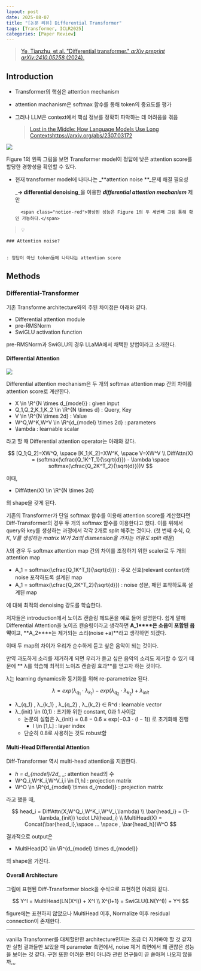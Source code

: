 ```yaml
---
layout: post
date: 2025-08-07
title: "[논문 리뷰] Differential Transformer"
tags: [Transformer, ICLR2025]
categories: [Paper Review]
---
```


> [Ye, Tianzhu, et al. "Differential transformer." ](https://arxiv.org/abs/2410.05258)[_arXiv preprint arXiv:2410.05258_](https://arxiv.org/abs/2410.05258)[ (2024).](https://arxiv.org/abs/2410.05258)



## Introduction

- Transformer의 핵심은 attention mechanism
- attention machanism은 softmax 함수를 통해 token의 중요도를 평가
- 그러나 LLM은 context에서 핵심 정보를 정확히 파악하는 데 어려움을 겪음

	> [Lost in the Middle: How Language Models Use Long Contextshttps://arxiv.org/abs/2307.03172](https://arxiv.org/abs/2307.03172)


![](https://prod-files-secure.s3.us-west-2.amazonaws.com/542b861c-36a8-4051-84e5-8804b6728dba/9083ea56-691a-4752-ae26-47f403431ac8/image.png?X-Amz-Algorithm=AWS4-HMAC-SHA256&X-Amz-Content-Sha256=UNSIGNED-PAYLOAD&X-Amz-Credential=ASIAZI2LB466Q3HWOUD3%2F20251004%2Fus-west-2%2Fs3%2Faws4_request&X-Amz-Date=20251004T220059Z&X-Amz-Expires=3600&X-Amz-Security-Token=IQoJb3JpZ2luX2VjEMj%2F%2F%2F%2F%2F%2F%2F%2F%2F%2FwEaCXVzLXdlc3QtMiJHMEUCIQCmcL6py0AFJZ%2FzsCgyQrV%2FSE9gpXHNHjJAHRPFgNb6zgIgSHxifO4neQ7Qxkeq9udOHMHGe9FZYmcUuuPF6etEm6sq%2FwMIYRAAGgw2Mzc0MjMxODM4MDUiDNIovjLpGNl6lD00wSrcA8e6CFHIdmlBPgGur59cH1DzXcrMiyxc9M8Wx1Wgntf3msyaPTf2RwIdMJ6udijY%2FnwOdUvmPaBjpdNNZaMoQ6j57c3Sjrfc5E0c2lc6CjeCQqOMQfnPmS4KunnYuQek7Pq5jPuqsD%2FugP6ucRocEZOUTRtORDHb81zThS0qDHBoUliqgj5QaqP520pFMjI3gGOmm4kE1sP%2FXoPq4w8es28zz%2BEgIPDDIdreWq%2Fpb5dlseTHgH0ZsI2PoX0JQqV6s3nRmJpSCsEO%2F78qvdvk2xMPLRl8bDBnDs6TDv53JPs%2F1z9RK84xU2UXcuHV9ymVtBfYBkFrgnxkO93UirGvgMQ8LKeD8It023kbrpEpGHWCXj083yHq3Rsa4hJIV4CIE0tS83uvomtUS%2F%2BL5tVaGtPICPNpFU2qXaQIkITT73b7mK0AchhK4uQbtwjTzdFI5BCLIh57BTVPEGrh0XeON0UemR83Xwy1WYr7h4DiWhzrz9ycRWtNxyC6R%2BbuqavQEg%2BmJNOVWEeziO8d95vs%2BIaHCER9ZO7hTNXWjW9CSPQjkP%2Ba6J2cY%2B0eLFZHUd%2BMTt%2FzIIYq82P%2B786MwmPczfVr4laukkH%2F%2FydPeNUQe8GB3SBQyblX99hVkR5KMIuPhccGOqUBaIAp%2Fa%2BOJ7rQKeUCxIJzb%2F9AG1taoTLp%2FPm1dMbI8ToFVGAys2uGXqU7HSAZeFGnmXoF0KCPGIh8NzYYDy71wfE99B9ptwXwGrItZxs1FIkZGQUj%2F7fyePLAYigOe6w%2BFB1QE1KQwcy2t8k5DB469DYKPe4GVf0N81fOY9S0Szgz%2BVousUKsst52SULivxtjzQ1nvOe9RfcPPMwORvrjvmZYdMpJ&X-Amz-Signature=220a369cb763ea44f9f4e92454b11903cafb64f0ef9dd06f27e5c9a39702cd93&X-Amz-SignedHeaders=host&x-amz-checksum-mode=ENABLED&x-id=GetObject)


Figure 1의 왼쪽 그림을 보면 Transformer model이 정답에 낮은 attention score를 할당한 경향성을 확인할 수 있다.

- 현재 transformer model에 나타나는 _**attention noise **_문제 해결 필요성

	_**→ differential denoising**_을 이용한 _**differential attention mechanism**_ 제안


		<span class="notion-red">향상된 성능은 Figure 1의 두 세번째 그림 통해 확인 가능하다.</span>


> 💡 


	### Attention noise?


	: 정답이 아닌 token들에 나타나는 attention score



## Methods



### Differential-Transformer


기존 Transforme architecture와의 주된 차이점은 아래와 같다.

- Differential attention module
- pre-RMSNorm
- SwiGLU activation function

pre-RMSNorm과 SwiGLU의 경우 LLaMA에서 채택한 방법이라고 소개한다.



#### Differential Attention


![](https://prod-files-secure.s3.us-west-2.amazonaws.com/542b861c-36a8-4051-84e5-8804b6728dba/116d70b2-1963-4810-9167-f4c7d8a06e8f/image.png?X-Amz-Algorithm=AWS4-HMAC-SHA256&X-Amz-Content-Sha256=UNSIGNED-PAYLOAD&X-Amz-Credential=ASIAZI2LB466Q3HWOUD3%2F20251004%2Fus-west-2%2Fs3%2Faws4_request&X-Amz-Date=20251004T220059Z&X-Amz-Expires=3600&X-Amz-Security-Token=IQoJb3JpZ2luX2VjEMj%2F%2F%2F%2F%2F%2F%2F%2F%2F%2FwEaCXVzLXdlc3QtMiJHMEUCIQCmcL6py0AFJZ%2FzsCgyQrV%2FSE9gpXHNHjJAHRPFgNb6zgIgSHxifO4neQ7Qxkeq9udOHMHGe9FZYmcUuuPF6etEm6sq%2FwMIYRAAGgw2Mzc0MjMxODM4MDUiDNIovjLpGNl6lD00wSrcA8e6CFHIdmlBPgGur59cH1DzXcrMiyxc9M8Wx1Wgntf3msyaPTf2RwIdMJ6udijY%2FnwOdUvmPaBjpdNNZaMoQ6j57c3Sjrfc5E0c2lc6CjeCQqOMQfnPmS4KunnYuQek7Pq5jPuqsD%2FugP6ucRocEZOUTRtORDHb81zThS0qDHBoUliqgj5QaqP520pFMjI3gGOmm4kE1sP%2FXoPq4w8es28zz%2BEgIPDDIdreWq%2Fpb5dlseTHgH0ZsI2PoX0JQqV6s3nRmJpSCsEO%2F78qvdvk2xMPLRl8bDBnDs6TDv53JPs%2F1z9RK84xU2UXcuHV9ymVtBfYBkFrgnxkO93UirGvgMQ8LKeD8It023kbrpEpGHWCXj083yHq3Rsa4hJIV4CIE0tS83uvomtUS%2F%2BL5tVaGtPICPNpFU2qXaQIkITT73b7mK0AchhK4uQbtwjTzdFI5BCLIh57BTVPEGrh0XeON0UemR83Xwy1WYr7h4DiWhzrz9ycRWtNxyC6R%2BbuqavQEg%2BmJNOVWEeziO8d95vs%2BIaHCER9ZO7hTNXWjW9CSPQjkP%2Ba6J2cY%2B0eLFZHUd%2BMTt%2FzIIYq82P%2B786MwmPczfVr4laukkH%2F%2FydPeNUQe8GB3SBQyblX99hVkR5KMIuPhccGOqUBaIAp%2Fa%2BOJ7rQKeUCxIJzb%2F9AG1taoTLp%2FPm1dMbI8ToFVGAys2uGXqU7HSAZeFGnmXoF0KCPGIh8NzYYDy71wfE99B9ptwXwGrItZxs1FIkZGQUj%2F7fyePLAYigOe6w%2BFB1QE1KQwcy2t8k5DB469DYKPe4GVf0N81fOY9S0Szgz%2BVousUKsst52SULivxtjzQ1nvOe9RfcPPMwORvrjvmZYdMpJ&X-Amz-Signature=d16fdee5af83456fa54ce7cfeb706167694ad89a44006c594cafa47d949c03f7&X-Amz-SignedHeaders=host&x-amz-checksum-mode=ENABLED&x-id=GetObject)


Differential attention mechanism은 두 개의 softmax attention map 간의 차이를 attention score로 계산한다.

- X \in \R^{N \times d\_{model}} : given input
- Q\_1,Q\_2,K\_1,K\_2 \in \R^{N \times d} : Query, Key
- V \in \R^{N \times 2d} : Value
- W^Q,W^K,W^V \in \R^{d\_{model} \times 2d} : parameters
- \lambda : learnable scalar

라고 할 때 Differential attention operator는 아래와 같다.


$$
[Q_1;Q_2]=XW^Q, \space [K_1;K_2]=XW^K, \space V=XW^V \\
DiffAttn(X) = (softmax(\cfrac{Q_1K^T_1}{\sqrt{d}}) - \lambda \space softmax(\cfrac{Q_2K^T_2}{\sqrt{d}}))V
$$


이때,

- DiffAtten(X) \in \R^{N \times 2d}

의 shape을 갖게 된다.


기존의 Transformer가 단일 softmax 함수를 이용해 attention score를 계산했다면 Diff-Transformer의 경우 두 개의 softmax 함수를 이용한다고 했다. 이를 위해서 query와 key를 생성하는 과정에서 각각 2개로 split 해주는 것이다. <span class="notion-red">(첫 번째 수식, </span><span class="notion-red">_Q, K, V를 생성하는 matrix W가 2d의 dismension을 가지는 이유도 split 때문_</span><span class="notion-red">)</span>


 λ의 경우 두 softmax attention map 간의 차이를 조정하기 위한 scaler로 두 개의 attention map

- A\_1 = softmax(\cfrac{Q\_1K^T\_1}{\sqrt{d}}) : 주요 신호(relevant context)와 noise 포착하도록 설계된 map
- A\_1 = softmax(\cfrac{Q\_2K^T\_2}{\sqrt{d}}) : noise 성분, 패턴 포착하도록 설계된 map 

에 대해 최적의 denoising 강도를 학습한다.


저자들은 introduction에서 노이즈 캔슬링 헤드폰을 예로 들어 설명한다. 쉽게 말해 Differential Attention을 노이즈 캔슬링이라고 생각하면 **A\_1****은 소음이 포함된 음악**이고, **A\_2****는 제거되는 소리(noise +a)**라고 생각하면 되겠다. 


이때 두 map의 차이가 우리가 순수하게 듣고 싶은 음악이 되는 것이다. 


만약 과도하게 소리를 제거하게 되면 우리가 듣고 싶은 음악의 소리도 제거할 수 있기 때문에 ** λ를 학습해 최적의 노이즈 캔슬링 효과**를 얻고자 하는 것이다.


λ는 learning dynamics와 동기화를 위해 re-parametrize 된다.


$$
\lambda = exp(\lambda_{q_1} \cdot \lambda_{k_1}) - exp(\lambda_{q_2} \cdot \lambda_{k_2}) + \lambda_{init}
$$

- λ\_{q\_1} , λ\_{k\_1} , λ\_{q\_2} , λ\_{k\_2} ∈ R^d : learnable vector
- λ\_{init} \in (0,1) : 초기화 위한 constant, 0과 1 사이값
	- 논문의 실험은 λ\_{init} = 0.8 − 0.6 × exp(−0.3 · (l − 1)) 로 초기화해 진행
		- l \in [1,L] : layer index
	- 단순히 0.8로 사용하는 것도 robust함


#### **Multi-Head Differential Attention**


Diff-Transformer 역시 multi-head attention을 지원한다.

- _h = d\_{model}/2d__ _: attention head의 수
- W^Q\_i,W^K\_i,W^V\_i,i \in [1,h] : projection matrix
- W^O \in \R^{d\_{model} \times d\_{model}} : projection matrix

라고 했을 때,


$$
head_i = DiffAttn(X;W^Q_i,W^K_i,W^V_i,\lambda) \\
\bar{head_i} = (1-\lambda_{init}) \cdot LN(head_i) \\
MultiHead(X) = Concat(\bar{head_i},\space ... \space , \bar{head_h})W^O
$$


결과적으로 output은

- MultiHead(X) \in \R^{d\_{model} \times d\_{model}}

의 shape을 가진다.



#### Overall Architecture


그림에 표현된 Diff-Transformer block을 수식으로 표현하면 아래와 같다.


$$
Y^l = MultiHead(LN(X^l)) + X^l \\
X^{l+1} = SwiGLU(LN(Y^l)) + Y^l
$$


figure에는 표현하지 않았으나 MultiHead 이후, Normalize 이후 residual connection이 존재한다.


---


vanilla Transformer를 대체할만한 architecture인지는 조금 더 지켜봐야 할 것 같지만 실험 결과들만 보았을 때 parameter 측면에서, noise 제거 측면에서 꽤 괜찮은 성능을 보이는 것 같다. 구현 또한 어려운 편이 아니라 관련 연구들이 곧 쏟아져 나오지 않을까,,,

